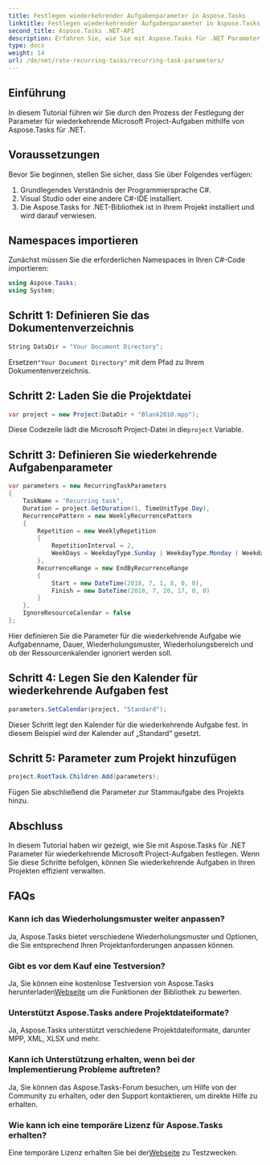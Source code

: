 ```yaml
---
title: Festlegen wiederkehrender Aufgabenparameter in Aspose.Tasks
linktitle: Festlegen wiederkehrender Aufgabenparameter in Aspose.Tasks
second_title: Aspose.Tasks .NET-API
description: Erfahren Sie, wie Sie mit Aspose.Tasks für .NET Parameter für wiederkehrende Aufgaben in Microsoft Project festlegen. Umfangreiches Tutorial mit Schritt-für-Schritt-Anleitung.
type: docs
weight: 14
url: /de/net/rate-recurring-tasks/recurring-task-parameters/
---
```

## Einführung
In diesem Tutorial führen wir Sie durch den Prozess der Festlegung der Parameter für wiederkehrende Microsoft Project-Aufgaben mithilfe von Aspose.Tasks für .NET.
## Voraussetzungen
Bevor Sie beginnen, stellen Sie sicher, dass Sie über Folgendes verfügen:
1. Grundlegendes Verständnis der Programmiersprache C#.
2. Visual Studio oder eine andere C#-IDE installiert.
3. Die Aspose.Tasks for .NET-Bibliothek ist in Ihrem Projekt installiert und wird darauf verwiesen.

## Namespaces importieren
Zunächst müssen Sie die erforderlichen Namespaces in Ihren C#-Code importieren:
```csharp
using Aspose.Tasks;
using System;

```
## Schritt 1: Definieren Sie das Dokumentenverzeichnis
```csharp
String DataDir = "Your Document Directory";
```
 Ersetzen`"Your Document Directory"` mit dem Pfad zu Ihrem Dokumentenverzeichnis.
## Schritt 2: Laden Sie die Projektdatei
```csharp
var project = new Project(DataDir + "Blank2010.mpp");
```
 Diese Codezeile lädt die Microsoft Project-Datei in die`project` Variable.
## Schritt 3: Definieren Sie wiederkehrende Aufgabenparameter
```csharp
var parameters = new RecurringTaskParameters
{
    TaskName = "Recurring task",
    Duration = project.GetDuration(1, TimeUnitType.Day),
    RecurrencePattern = new WeeklyRecurrencePattern
    {
        Repetition = new WeeklyRepetition
        {
            RepetitionInterval = 2,
            WeekDays = WeekdayType.Sunday | WeekdayType.Monday | WeekdayType.Friday
        },
        RecurrenceRange = new EndByRecurrenceRange
        {
            Start = new DateTime(2018, 7, 1, 8, 0, 0),
            Finish = new DateTime(2018, 7, 20, 17, 0, 0)
        }
    },
    IgnoreResourceCalendar = false
};
```
Hier definieren Sie die Parameter für die wiederkehrende Aufgabe wie Aufgabenname, Dauer, Wiederholungsmuster, Wiederholungsbereich und ob der Ressourcenkalender ignoriert werden soll.
## Schritt 4: Legen Sie den Kalender für wiederkehrende Aufgaben fest
```csharp
parameters.SetCalendar(project, "Standard");
```
Dieser Schritt legt den Kalender für die wiederkehrende Aufgabe fest. In diesem Beispiel wird der Kalender auf „Standard“ gesetzt.
## Schritt 5: Parameter zum Projekt hinzufügen
```csharp
project.RootTask.Children.Add(parameters);
```
Fügen Sie abschließend die Parameter zur Stammaufgabe des Projekts hinzu.

## Abschluss
In diesem Tutorial haben wir gezeigt, wie Sie mit Aspose.Tasks für .NET Parameter für wiederkehrende Microsoft Project-Aufgaben festlegen. Wenn Sie diese Schritte befolgen, können Sie wiederkehrende Aufgaben in Ihren Projekten effizient verwalten.
## FAQs
### Kann ich das Wiederholungsmuster weiter anpassen?
Ja, Aspose.Tasks bietet verschiedene Wiederholungsmuster und Optionen, die Sie entsprechend Ihren Projektanforderungen anpassen können.
### Gibt es vor dem Kauf eine Testversion?
 Ja, Sie können eine kostenlose Testversion von Aspose.Tasks herunterladen[Webseite](https://purchase.aspose.com/buy) um die Funktionen der Bibliothek zu bewerten.
### Unterstützt Aspose.Tasks andere Projektdateiformate?
Ja, Aspose.Tasks unterstützt verschiedene Projektdateiformate, darunter MPP, XML, XLSX und mehr.
### Kann ich Unterstützung erhalten, wenn bei der Implementierung Probleme auftreten?
Ja, Sie können das Aspose.Tasks-Forum besuchen, um Hilfe von der Community zu erhalten, oder den Support kontaktieren, um direkte Hilfe zu erhalten.
### Wie kann ich eine temporäre Lizenz für Aspose.Tasks erhalten?
 Eine temporäre Lizenz erhalten Sie bei der[Webseite](https://purchase.aspose.com/temporary-license/) zu Testzwecken.